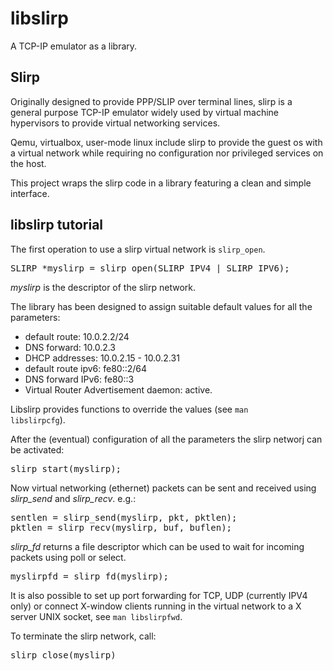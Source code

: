 # libslirp
A TCP-IP emulator as a library.

## Slirp

Originally designed to provide PPP/SLIP over terminal lines, slirp is a general purpose TCP-IP emulator widely used
by virtual machine hypervisors to provide virtual networking services.

Qemu, virtualbox, user-mode linux include slirp to provide the guest os with a virtual network while requiring no
configuration nor privileged services on the host.

This project wraps the slirp code in a library featuring a clean and simple interface.

## libslirp tutorial

The first operation to use a slirp virtual network is <code>slirp_open</code>.
<pre>
SLIRP *myslirp = slirp_open(SLIRP_IPV4 | SLIRP_IPV6);
</pre>

*myslirp* is the descriptor of the slirp network.

The library has been designed to assign suitable default values for all the parameters:
* default route: 10.0.2.2/24
* DNS forward: 10.0.2.3
* DHCP addresses: 10.0.2.15 - 10.0.2.31
* default route ipv6: fe80::2/64
* DNS forward IPv6: fe80::3
* Virtual Router Advertisement daemon: active.

Libslirp provides functions to override the values (see <code>man libslirpcfg</code>).

After the (eventual) configuration of all the parameters the slirp networj can be activated:
<pre>
slirp_start(myslirp);
</pre>

Now virtual networking (ethernet) packets can be sent and received using *slirp_send* and *slirp_recv*. e.g.:
<pre>
sentlen = slirp_send(myslirp, pkt, pktlen);
pktlen = slirp_recv(myslirp, buf, buflen);
</pre>

*slirp_fd* returns a file descriptor which can be used to wait for incoming packets using poll or select.
<pre>
myslirpfd = slirp_fd(myslirp);
</pre>

It is also possible to set up port forwarding for TCP, UDP (currently IPV4 only) or connect X-window clients
running in the virtual network to a X server UNIX socket, see <code>man libslirpfwd</code>.

To terminate the slirp network, call:
<pre>
slirp_close(myslirp)
</pre>
